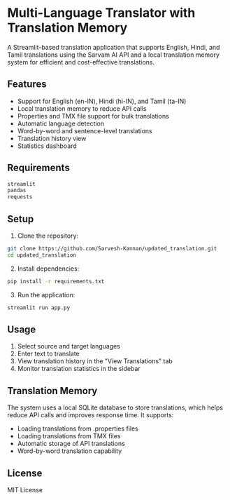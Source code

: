 # Multi-Language Translator with Translation Memory

A Streamlit-based translation application that supports English, Hindi, and Tamil translations using the Sarvam AI API and a local translation memory system for efficient and cost-effective translations.

## Features

- Support for English (en-IN), Hindi (hi-IN), and Tamil (ta-IN)
- Local translation memory to reduce API calls
- Properties and TMX file support for bulk translations
- Automatic language detection
- Word-by-word and sentence-level translations
- Translation history view
- Statistics dashboard

## Requirements

```bash
streamlit
pandas
requests
```

## Setup

1. Clone the repository:
```bash
git clone https://github.com/Sarvesh-Kannan/updated_translation.git
cd updated_translation
```

2. Install dependencies:
```bash
pip install -r requirements.txt
```

3. Run the application:
```bash
streamlit run app.py
```

## Usage

1. Select source and target languages
2. Enter text to translate
3. View translation history in the "View Translations" tab
4. Monitor translation statistics in the sidebar

## Translation Memory

The system uses a local SQLite database to store translations, which helps reduce API calls and improves response time. It supports:

- Loading translations from .properties files
- Loading translations from TMX files
- Automatic storage of API translations
- Word-by-word translation capability

## License

MIT License 